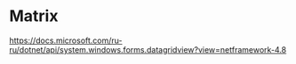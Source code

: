 # Matrix
https://docs.microsoft.com/ru-ru/dotnet/api/system.windows.forms.datagridview?view=netframework-4.8
